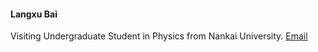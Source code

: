 #### Langxu Bai

Visiting Undergraduate Student in Physics from Nankai University. [Email](mailto:lbai2@ncsu.edu)
